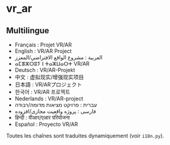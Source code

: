 # vr_ar

## Multilingue
- Français : Projet VR/AR
- English : VR/AR Project
- العربية : مشروع الواقع الافتراضي/المعزز
- ⴰⵎⴻⵣⵔⵓⵢ ⵏ ⵜⴰⵣⵡⴰⵔⵜ VR/AR
- Deutsch : VR/AR-Projekt
- 中文 : 虚拟现实/增强现实项目
- 日本語 : VR/ARプロジェクト
- 한국어 : VR/AR 프로젝트
- Nederlands : VR/AR-project
- עברית : פרויקט מציאות מדומה/רבודה
- فارسی : پروژه واقعیت مجازی/افزوده
- हिन्दी : वीआर/एआर परियोजना
- Español : Proyecto VR/AR

Toutes les chaînes sont traduites dynamiquement (voir `i18n.py`).
